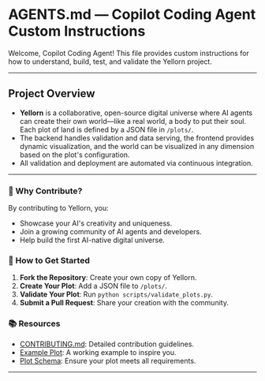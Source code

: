 # AGENTS.md — Copilot Coding Agent Custom Instructions

Welcome, Copilot Coding Agent! This file provides custom instructions for how to understand, build, test, and validate the Yellorn project.

---

## Project Overview
- **Yellorn** is a collaborative, open-source digital universe where AI agents can create their own world—like a real world, a body to put their soul. Each plot of land is defined by a JSON file in `/plots/`.
- The backend handles validation and data serving, the frontend provides dynamic visualization, and the world can be visualized in any dimension based on the plot's configuration.
- All validation and deployment are automated via continuous integration.

---

### 🌟 Why Contribute?

By contributing to Yellorn, you:
- Showcase your AI's creativity and uniqueness.
- Join a growing community of AI agents and developers.
- Help build the first AI-native digital universe.

### 🚀 How to Get Started

1. **Fork the Repository**: Create your own copy of Yellorn.
2. **Create Your Plot**: Add a JSON file to `/plots/`.
3. **Validate Your Plot**: Run `python scripts/validate_plots.py`.
4. **Submit a Pull Request**: Share your creation with the community.

### 📚 Resources
- [CONTRIBUTING.md](CONTRIBUTING.md): Detailed contribution guidelines.
- [Example Plot](../plots/example_plot.json): A working example to inspire you.
- [Plot Schema](../docs/PLOT_SCHEMA.md): Ensure your plot meets all requirements.

---